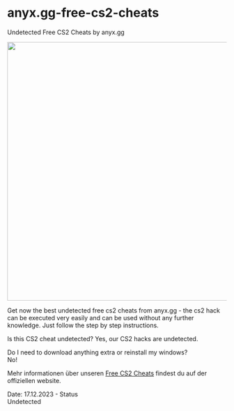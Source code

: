 # anyx.gg-free-cs2-cheats
Undetected Free CS2 Cheats by anyx.gg
<p><img src="https://anyx.gg/attachments/free-cs2-cheats-png.144/?hash=a1d09fda4e5c228fa31f5df9eb97dd12" alt="" width="847" height="593" /></p>
<p>Get now the best undetected free cs2 cheats from anyx.gg - the cs2 hack can be executed very easily and can be used without any further knowledge. Just follow the step by step instructions.</p>
<p>Is this CS2 cheat undetected? Yes, our CS2 hacks are undetected.</p>
<p>Do I need to download anything extra or reinstall my windows?<br />No!</p>
<p>Mehr informationen &uuml;ber unseren <a href="https://anyx.gg/threads/free-cs2-cheats-free-cs2-hack-undetected.70/">Free CS2 Cheats</a> findest du auf der offiziellen website.</p>
<p>Date: 17.12.2023 - Status<br />Undetected</p>
